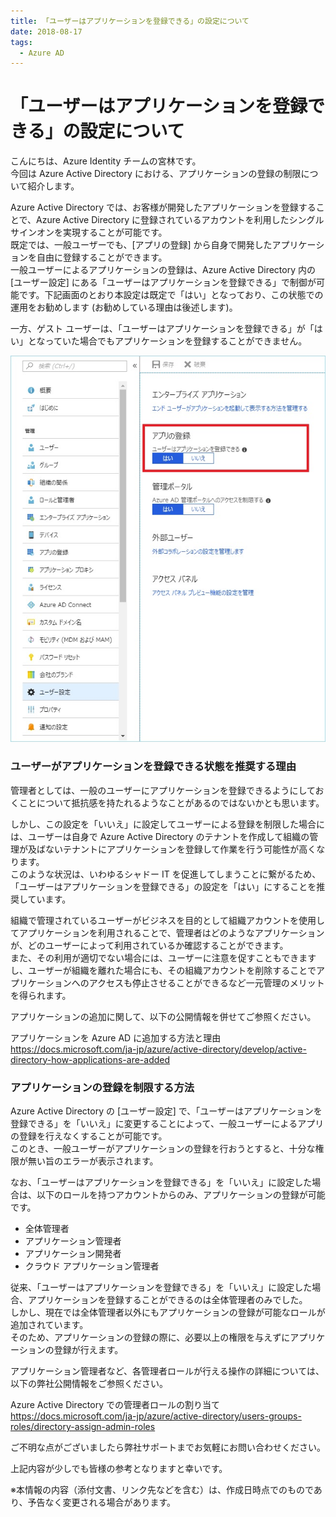```yaml
---
title: 「ユーザーはアプリケーションを登録できる」の設定について
date: 2018-08-17
tags:
  - Azure AD
---
```


# 「ユーザーはアプリケーションを登録できる」の設定について

こんにちは、Azure Identity チームの宮林です。  
今回は Azure  Active Directory における、アプリケーションの登録の制限について紹介します。
 
Azure Active Directory では、お客様が開発したアプリケーションを登録することで、Azure Active Directory に登録されているアカウントを利用したシングルサインオンを実現することが可能です。  
既定では、一般ユーザーでも、[アプリの登録] から自身で開発したアプリケーションを自由に登録することができます。  
一般ユーザーによるアプリケーションの登録は、Azure  Active Directory 内の [ユーザー設定] にある「ユーザーはアプリケーションを登録できる」で制御が可能です。下記画面のとおり本設定は既定で「はい」となっており、この状態での運用をお勧めします (お勧めしている理由は後述します)。  

一方、ゲスト ユーザーは、「ユーザーはアプリケーションを登録できる」が「はい」となっていた場合でもアプリケーションを登録することができません。
 
![](./users-can-register-applications/Users-can-register-applications1.jpg)
 
### ユーザーがアプリケーションを登録できる状態を推奨する理由
管理者としては、一般のユーザーにアプリケーションを登録できるようにしておくことについて抵抗感を持たれるようなことがあるのではないかとも思います。 

しかし、この設定を「いいえ」に設定してユーザーによる登録を制限した場合には、ユーザーは自身で Azure Active Directory のテナントを作成して組織の管理が及ばないテナントにアプリケーションを登録して作業を行う可能性が高くなります。  
このような状況は、いわゆるシャドー IT を促進してしまうことに繋がるため、「ユーザーはアプリケーションを登録できる」の設定を「はい」にすることを推奨しています。

組織で管理されているユーザーがビジネスを目的として組織アカウントを使用してアプリケーションを利用されることで、管理者はどのようなアプリケーションが、どのユーザーによって利用されているか確認することができます。  
また、その利用が適切でない場合には、ユーザーに注意を促すこともできますし、ユーザーが組織を離れた場合にも、その組織アカウントを削除することでアプリケーションへのアクセスも停止させることができるなど一元管理のメリットを得られます。

アプリケーションの追加に関して、以下の公開情報を併せてご参照ください。
 
アプリケーションを Azure AD に追加する方法と理由  
https://docs.microsoft.com/ja-jp/azure/active-directory/develop/active-directory-how-applications-are-added
 
### アプリケーションの登録を制限する方法

Azure Active Directory の [ユーザー設定] で、「ユーザーはアプリケーションを登録できる」を「いいえ」に変更することによって、一般ユーザーによるアプリの登録を行えなくすることが可能です。  
このとき、一般ユーザーがアプリケーションの登録を行おうとすると、十分な権限が無い旨のエラーが表示されます。

なお、「ユーザーはアプリケーションを登録できる」を「いいえ」に設定した場合は、以下のロールを持つアカウントからのみ、アプリケーションの登録が可能です。
- 全体管理者
- アプリケーション管理者
- アプリケーション開発者
- クラウド アプリケーション管理者
 
従来、「ユーザーはアプリケーションを登録できる」を「いいえ」に設定した場合、アプリケーションを登録することができるのは全体管理者のみでした。  
しかし、現在では全体管理者以外にもアプリケーションの登録が可能なロールが追加されています。  
そのため、アプリケーションの登録の際に、必要以上の権限を与えずにアプリケーションの登録が行えます。

アプリケーション管理者など、各管理者ロールが行える操作の詳細については、以下の弊社公開情報をご参照ください。

Azure Active Directory での管理者ロールの割り当て  
https://docs.microsoft.com/ja-jp/azure/active-directory/users-groups-roles/directory-assign-admin-roles
 
ご不明な点がございましたら弊社サポートまでお気軽にお問い合わせください。

上記内容が少しでも皆様の参考となりますと幸いです。

※本情報の内容（添付文書、リンク先などを含む）は、作成日時点でのものであり、予告なく変更される場合があります。